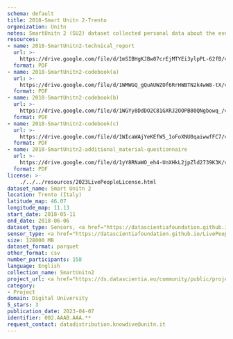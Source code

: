```yaml
---
schema: default
title: 2018-Smart Unitn 2-Trento
organization: Unitn
notes: SmartUnitn 2 (SU2) dataset collected personal data about the everyday life of 158 university students at University of Trento by i-Log application installed on their smartphones. The SU2 data contains (1) participants’ synchronic data about profile, e.g., demographics, routines, personality; (2) participants’ diachronic data over a period of four weeks, including data from 34 sensors, both hardware and software, associated to around 100+ thousand self-reported annotations from participants.
resources:
- name: 2018-SmartUnitn2-technical_report
  url: >-
    https://drive.google.com/file/d/1mSIBHgKJBw07crEjMTYEi3ylpPL-62fB/view?usp=sharing
  format: PDF
- name: 2018-SmartUnitn2-codebook(a)
  url: >-
    https://drive.google.com/file/d/1WMWGQ_gQuAUWZOf6RrHWBTN2k4wW8-tX/view?usp=sharing
  format: PDF
- name: 2018-SmartUnitn2-codebook(b)
  url: >-
    https://drive.google.com/file/d/1WGYy8DdDO2C81GXRJ2OOPB80QNgbowq_/view?usp=sharing
  format: PDF
- name: 2018-SmartUnitn2-codebook(c)
  url: >-
    https://drive.google.com/file/d/1WIcaWAjYeKEfW5_1oFoXNU0qaiwwfFC7/view?usp=sharing
  format: PDF
- name: 2018-SmartUnitn2-additional_material-questionnaire
  url: >-
    https://drive.google.com/file/d/1yY8RNaWO_eh4-UnXHkL2jpZld2739K3K/view?usp=share_link
  format: PDF
license: >-
    ./../../resources/2023LivePeopleLicense.html
dataset_name: Smart Unitn 2
location: Trento (Italy)
latitude_map: 46.07
longitude_map: 11.13
start_date: 2018-05-11
end_date: 2018-06-06
dataset_type: Sensors, <a href="https://datascientiafoundation.github.io/LivePeople/datasets/2018-SU2-Trento-Diachronic-Interactions/"> Diachronic-Interactions</a>, <a href="https://datascientiafoundation.github.io/LivePeople/datasets/2018-SU2-Trento-Synchronic-Interactions/"> Synchronic-Interactions</a>
sensor_type: <a href="https://datascientiafoundation.github.io/LivePeople/datasets/2018-SU2-Trento-App-Usage/"> App-usage</a>,  <a href="https://datascientiafoundation.github.io/LivePeople/datasets/2018-SU2-Trento-Device-usage/"> Device-usage</a>, <a href="https://datascientiafoundation.github.io/LivePeople/datasets/2018-SU2-Trento-Position/"> Position</a>,  <a href="https://datascientiafoundation.github.io/LivePeople/datasets/2018-SU2-Trento-Connectivity/"> Connectivity</a>, <a href="https://datascientiafoundation.github.io/LivePeople/datasets/2018-SU2-Trento-Motion/"> Motion</a>,  <a href="https://datascientiafoundation.github.io/LivePeople/datasets/2018-SU2-Trento-Environment/"> Environment</a>, <a href="https://datascientiafoundation.github.io/LivePeople/datasets/2018-SU2-Trento-Diachronic-Interactions/"> Diachronic-Interactions</a>, <a href="https://datascientiafoundation.github.io/LivePeople/datasets/2018-SU2-Trento-Synchronic-Interactions/"> Synchronic-Interactions</a>
size: 128000 MB
dataset_format: parquet
other_format: csv
number_participants: 158
language: English
collection_name: SmartUnitn2
project_url: <a href="https://ds.datascientia.eu/community/public/projects/01f1f074-a636-4bbe-98f9-53c12a66288f">https://ds.datascientia.eu/community/public/projects/01f1f074-a636-4bbe-98f9-53c12a66288f</a>
category:
- Project
domain: Digital University
5_stars: 3
publication_date: 2023-04-07
identifier: 002.AAAB.AAA.**
request_contact: datadistribution.knowdive@unitn.it
---
```

